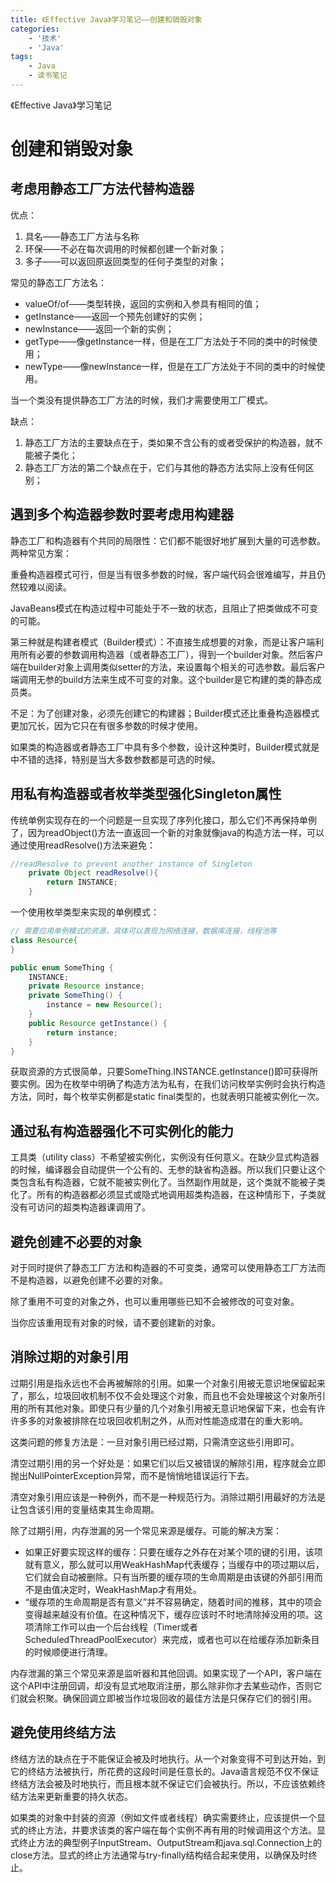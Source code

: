 ```yaml
---
title: 《Effective Java》学习笔记——创建和销毁对象
categories:
    - '技术'
    - 'Java'
tags:
    - Java
    - 读书笔记
---
```


《Effective Java》学习笔记
<!--more-->

# 创建和销毁对象

## 考虑用静态工厂方法代替构造器

优点：

1. 具名——静态工厂方法与名称
2. 环保——不必在每次调用的时候都创建一个新对象；
3. 多子——可以返回原返回类型的任何子类型的对象；

常见的静态工厂方法名：

- valueOf/of——类型转换，返回的实例和入参具有相同的值；
- getInstance——返回一个预先创建好的实例；
- newInstance——返回一个新的实例；
- getType——像getInstance一样，但是在工厂方法处于不同的类中的时候使用；
- newType——像newInstance一样，但是在工厂方法处于不同的类中的时候使用。

当一个类没有提供静态工厂方法的时候，我们才需要使用工厂模式。

缺点：

1. 静态工厂方法的主要缺点在于，类如果不含公有的或者受保护的构造器，就不能被子类化；
2. 静态工厂方法的第二个缺点在于，它们与其他的静态方法实际上没有任何区别；



## 遇到多个构造器参数时要考虑用构建器

静态工厂和构造器有个共同的局限性：它们都不能很好地扩展到大量的可选参数。两种常见方案：

重叠构造器模式可行，但是当有很多参数的时候，客户端代码会很难编写，并且仍然较难以阅读。

JavaBeans模式在构造过程中可能处于不一致的状态，且阻止了把类做成不可变的可能。

第三种就是构建者模式（Builder模式）：不直接生成想要的对象，而是让客户端利用所有必要的参数调用构造器（或者静态工厂），得到一个builder对象。然后客户端在builder对象上调用类似setter的方法，来设置每个相关的可选参数。最后客户端调用无参的build方法来生成不可变的对象。这个builder是它构建的类的静态成员类。

不足：为了创建对象，必须先创建它的构建器；Builder模式还比重叠构造器模式更加冗长，因为它只在有很多参数的时候才使用。

如果类的构造器或者静态工厂中具有多个参数，设计这种类时，Builder模式就是中不错的选择，特别是当大多数参数都是可选的时候。



## 用私有构造器或者枚举类型强化Singleton属性

传统单例实现存在的一个问题是一旦实现了序列化接口，那么它们不再保持单例了，因为readObject()方法一直返回一个新的对象就像java的构造方法一样，可以通过使用readResolve()方法来避免：

```java
//readResolve to prevent another instance of Singleton
    private Object readResolve(){
        return INSTANCE;
    }
```

一个使用枚举类型来实现的单例模式：

```java
// 需要应用单例模式的资源，具体可以表现为网络连接，数据库连接，线程池等
class Resource{
}

public enum SomeThing {
    INSTANCE;
    private Resource instance;
    private SomeThing() {
        instance = new Resource();
    }
    public Resource getInstance() {
        return instance;
    }
}
```

获取资源的方式很简单，只要SomeThing.INSTANCE.getInstance()即可获得所要实例。因为在枚举中明确了构造方法为私有，在我们访问枚举实例时会执行构造方法，同时，每个枚举实例都是static final类型的，也就表明只能被实例化一次。



## 通过私有构造器强化不可实例化的能力

工具类（utility class）不希望被实例化，实例没有任何意义。在缺少显式构造器的时候，编译器会自动提供一个公有的、无参的缺省构造器。所以我们只要让这个类包含私有构造器，它就不能被实例化了。当然副作用就是，这个类就不能被子类化了。所有的构造器都必须显式或隐式地调用超类构造器，在这种情形下，子类就没有可访问的超类构造器课调用了。



## 避免创建不必要的对象

对于同时提供了静态工厂方法和构造器的不可变类，通常可以使用静态工厂方法而不是构造器，以避免创建不必要的对象。

除了重用不可变的对象之外，也可以重用哪些已知不会被修改的可变对象。

当你应该重用现有对象的时候，请不要创建新的对象。



## 消除过期的对象引用

过期引用是指永远也不会再被解除的引用。如果一个对象引用被无意识地保留起来了，那么，垃圾回收机制不仅不会处理这个对象，而且也不会处理被这个对象所引用的所有其他对象。即使只有少量的几个对象引用被无意识地保留下来，也会有许许多多的对象被排除在垃圾回收机制之外，从而对性能造成潜在的重大影响。

这类问题的修复方法是：一旦对象引用已经过期，只需清空这些引用即可。

清空过期引用的另一个好处是：如果它们以后又被错误的解除引用，程序就会立即抛出NullPointerException异常，而不是悄悄地错误运行下去。

清空对象引用应该是一种例外，而不是一种规范行为。消除过期引用最好的方法是让包含该引用的变量结束其生命周期。

除了过期引用，内存泄漏的另一个常见来源是缓存。可能的解决方案：

- 如果正好要实现这样的缓存：只要在缓存之外存在对某个项的键的引用，该项就有意义，那么就可以用WeakHashMap代表缓存；当缓存中的项过期以后，它们就会自动被删除。只有当所要的缓存项的生命周期是由该键的外部引用而不是由值决定时，WeakHashMap才有用处。
- “缓存项的生命周期是否有意义”并不容易确定，随着时间的推移，其中的项会变得越来越没有价值。在这种情况下，缓存应该时不时地清除掉没用的项。这项清除工作可以由一个后台线程（Timer或者ScheduledThreadPoolExecutor）来完成，或者也可以在给缓存添加新条目的时候顺便进行清理。

内存泄漏的第三个常见来源是监听器和其他回调。如果实现了一个API，客户端在这个API中注册回调，却没有显式地取消注册，那么除非你才去某些动作，否则它们就会积聚。确保回调立即被当作垃圾回收的最佳方法是只保存它们的弱引用。



## 避免使用终结方法

终结方法的缺点在于不能保证会被及时地执行。从一个对象变得不可到达开始，到它的终结方法被执行，所花费的这段时间是任意长的。Java语言规范不仅不保证终结方法会被及时地执行，而且根本就不保证它们会被执行。所以，不应该依赖终结方法来更新重要的持久状态。

如果类的对象中封装的资源（例如文件或者线程）确实需要终止，应该提供一个显式的终止方法，并要求该类的客户端在每个实例不再有用的时候调用这个方法。显式终止方法的典型例子InputStream、OutputStream和java.sql.Connection上的close方法。显式的终止方法通常与try-finally结构结合起来使用，以确保及时终止。